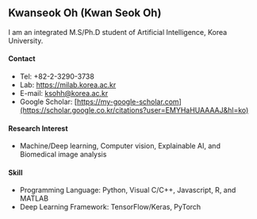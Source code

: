 ## Kwanseok Oh (Kwan Seok Oh)

I am an integrated M.S/Ph.D student of Artificial Intelligence, Korea University.

#### Contact
- Tel: +82-2-3290-3738
- Lab: https://milab.korea.ac.kr
- E-mail: ksohh@korea.ac.kr
- Google Scholar: [https://my-google-scholar.com](https://scholar.google.co.kr/citations?user=EMYHaHUAAAAJ&hl=ko)

#### Research Interest
- Machine/Deep learning, Computer vision, Explainable AI, and Biomedical image analysis

#### Skill
- Programming Language: Python, Visual C/C++, Javascript, R, and MATLAB
- Deep Learning Framework: TensorFlow/Keras, PyTorch
